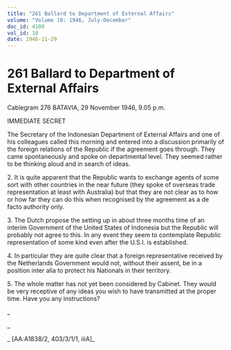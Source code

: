 ```yaml
---
title: "261 Ballard to Department of External Affairs"
volume: "Volume 10: 1946, July-December"
doc_id: 4109
vol_id: 10
date: 1946-11-29
---
```


# 261 Ballard to Department of External Affairs

Cablegram 276 BATAVIA, 29 November 1946, 9.05 p.m.

IMMEDIATE SECRET

The Secretary of the Indonesian Department of External Affairs and one of his colleagues called this morning and entered into a discussion primarily of the foreign relations of the Republic if the agreement goes through. They came spontaneously and spoke on departmental level. They seemed rather to be thinking aloud and in search of ideas.

2\. It is quite apparent that the Republic wants to exchange agents of some sort with other countries in the near future (they spoke of overseas trade representation at least with Australia) but that they are not clear as to how or how far they can do this when recognised by the agreement as a de facto authority only.

3\. The Dutch propose the setting up in about three months time of an interim Government of the United States of Indonesia but the Republic will probably not agree to this. In any event they seem to contemplate Republic representation of some kind even after the U.S.I. is established.

4\. In particular they are quite clear that a foreign representative received by the Netherlands Government would not, without their assent, be in a position inter alia to protect his Nationals in their territory.

5\. The whole matter has not yet been considered by Cabinet. They would be very receptive of any ideas you wish to have transmitted at the proper time. Have you any instructions?

_

_

_ [AA:A1838/2, 403/3/1/1, iiiA]_
